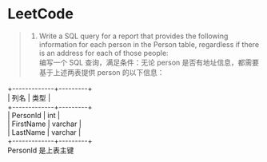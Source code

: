 ﻿# LeetCode

> 1. Write a SQL query for a report that provides the following information for each person in the Person table, regardless if there is an address for each of those people:  
>编写一个 SQL 查询，满足条件：无论 person 是否有地址信息，都需要基于上述两表提供 person 的以下信息：

+-------------+---------+  
| 列名         | 类型     |  
+-------------+---------+  
| PersonId    | int     |  
| FirstName   | varchar |  
| LastName    | varchar |  
+-------------+---------+  
PersonId 是上表主键


